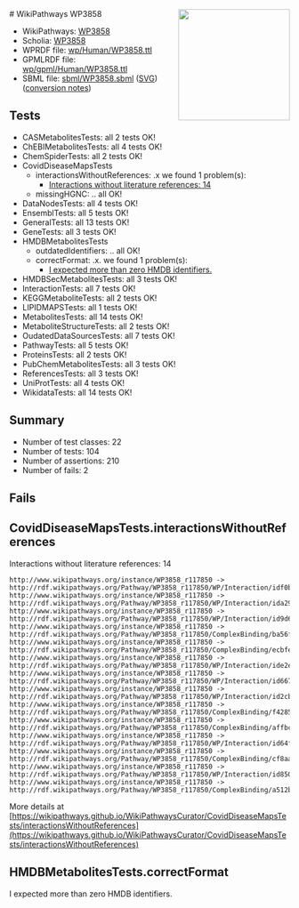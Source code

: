 <img style="float: right; width: 200px" src="../logo.png" />
# WikiPathways WP3858

* WikiPathways: [WP3858](https://identifiers.org/wikipathways:WP3858)
* Scholia: [WP3858](https://scholia.toolforge.org/wikipathways/WP3858)
* WPRDF file: [wp/Human/WP3858.ttl](../wp/Human/WP3858.ttl)
* GPMLRDF file: [wp/gpml/Human/WP3858.ttl](../wp/gpml/Human/WP3858.ttl)
* SBML file: [sbml/WP3858.sbml](../sbml/WP3858.sbml) ([SVG](../sbml/WP3858.svg)) ([conversion notes](../sbml/WP3858.txt))

## Tests
* CASMetabolitesTests: all 2 tests OK!
* ChEBIMetabolitesTests: all 4 tests OK!
* ChemSpiderTests: all 2 tests OK!
* CovidDiseaseMapsTests
    * interactionsWithoutReferences: .x we found 1 problem(s):
        * [Interactions without literature references: 14](#9701cce5)
    * missingHGNC: .. all OK!
* DataNodesTests: all 4 tests OK!
* EnsemblTests: all 5 tests OK!
* GeneralTests: all 13 tests OK!
* GeneTests: all 3 tests OK!
* HMDBMetabolitesTests
    * outdatedIdentifiers: .. all OK!
    * correctFormat: .x. we found 1 problem(s):
        * [I expected more than zero HMDB identifiers.](#ad154c1e)
* HMDBSecMetabolitesTests: all 3 tests OK!
* InteractionTests: all 7 tests OK!
* KEGGMetaboliteTests: all 2 tests OK!
* LIPIDMAPSTests: all 1 tests OK!
* MetabolitesTests: all 14 tests OK!
* MetaboliteStructureTests: all 2 tests OK!
* OudatedDataSourcesTests: all 7 tests OK!
* PathwayTests: all 5 tests OK!
* ProteinsTests: all 2 tests OK!
* PubChemMetabolitesTests: all 3 tests OK!
* ReferencesTests: all 3 tests OK!
* UniProtTests: all 4 tests OK!
* WikidataTests: all 14 tests OK!


## Summary

* Number of test classes: 22
* Number of tests: 104
* Number of assertions: 210
* Number of fails: 2

## Fails

<a name="9701cce5" />

## CovidDiseaseMapsTests.interactionsWithoutReferences

Interactions without literature references: 14
```
http://www.wikipathways.org/instance/WP3858_r117850 -> http://rdf.wikipathways.org/Pathway/WP3858_r117850/WP/Interaction/idf0baed2
http://www.wikipathways.org/instance/WP3858_r117850 -> http://rdf.wikipathways.org/Pathway/WP3858_r117850/WP/Interaction/ida293c3f5
http://www.wikipathways.org/instance/WP3858_r117850 -> http://rdf.wikipathways.org/Pathway/WP3858_r117850/WP/Interaction/id9d66943
http://www.wikipathways.org/instance/WP3858_r117850 -> http://rdf.wikipathways.org/Pathway/WP3858_r117850/ComplexBinding/ba56f
http://www.wikipathways.org/instance/WP3858_r117850 -> http://rdf.wikipathways.org/Pathway/WP3858_r117850/ComplexBinding/ecbfe
http://www.wikipathways.org/instance/WP3858_r117850 -> http://rdf.wikipathways.org/Pathway/WP3858_r117850/WP/Interaction/ide2ede715
http://www.wikipathways.org/instance/WP3858_r117850 -> http://rdf.wikipathways.org/Pathway/WP3858_r117850/WP/Interaction/id667318f3
http://www.wikipathways.org/instance/WP3858_r117850 -> http://rdf.wikipathways.org/Pathway/WP3858_r117850/WP/Interaction/id2cbca25a
http://www.wikipathways.org/instance/WP3858_r117850 -> http://rdf.wikipathways.org/Pathway/WP3858_r117850/ComplexBinding/f4285
http://www.wikipathways.org/instance/WP3858_r117850 -> http://rdf.wikipathways.org/Pathway/WP3858_r117850/ComplexBinding/affbc
http://www.wikipathways.org/instance/WP3858_r117850 -> http://rdf.wikipathways.org/Pathway/WP3858_r117850/WP/Interaction/id64fab72c
http://www.wikipathways.org/instance/WP3858_r117850 -> http://rdf.wikipathways.org/Pathway/WP3858_r117850/ComplexBinding/cf8aa
http://www.wikipathways.org/instance/WP3858_r117850 -> http://rdf.wikipathways.org/Pathway/WP3858_r117850/WP/Interaction/id8509ef73
http://www.wikipathways.org/instance/WP3858_r117850 -> http://rdf.wikipathways.org/Pathway/WP3858_r117850/ComplexBinding/a512b
```

More details at [https://wikipathways.github.io/WikiPathwaysCurator/CovidDiseaseMapsTests/interactionsWithoutReferences](https://wikipathways.github.io/WikiPathwaysCurator/CovidDiseaseMapsTests/interactionsWithoutReferences)

<a name="ad154c1e" />

## HMDBMetabolitesTests.correctFormat

I expected more than zero HMDB identifiers.
